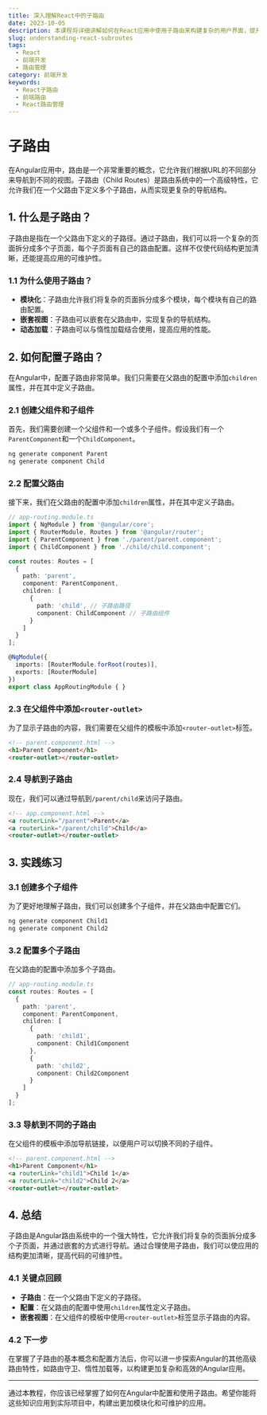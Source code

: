 ```yaml
---
title: 深入理解React中的子路由
date: 2023-10-05
description: 本课程将详细讲解如何在React应用中使用子路由来构建复杂的用户界面，提升用户体验。
slug: understanding-react-subroutes
tags:
  - React
  - 前端开发
  - 路由管理
category: 前端开发
keywords:
  - React子路由
  - 前端路由
  - React路由管理
---
```


# 子路由

在Angular应用中，路由是一个非常重要的概念，它允许我们根据URL的不同部分来导航到不同的视图。子路由（Child Routes）是路由系统中的一个高级特性，它允许我们在一个父路由下定义多个子路由，从而实现更复杂的导航结构。

## 1. 什么是子路由？

子路由是指在一个父路由下定义的子路径。通过子路由，我们可以将一个复杂的页面拆分成多个子页面，每个子页面有自己的路由配置。这样不仅使代码结构更加清晰，还能提高应用的可维护性。

### 1.1 为什么使用子路由？

- **模块化**：子路由允许我们将复杂的页面拆分成多个模块，每个模块有自己的路由配置。
- **嵌套视图**：子路由可以嵌套在父路由中，实现复杂的导航结构。
- **动态加载**：子路由可以与惰性加载结合使用，提高应用的性能。

## 2. 如何配置子路由？

在Angular中，配置子路由非常简单。我们只需要在父路由的配置中添加`children`属性，并在其中定义子路由。

### 2.1 创建父组件和子组件

首先，我们需要创建一个父组件和一个或多个子组件。假设我们有一个`ParentComponent`和一个`ChildComponent`。

```bash
ng generate component Parent
ng generate component Child
```

### 2.2 配置父路由

接下来，我们在父路由的配置中添加`children`属性，并在其中定义子路由。

```typescript
// app-routing.module.ts
import { NgModule } from '@angular/core';
import { RouterModule, Routes } from '@angular/router';
import { ParentComponent } from './parent/parent.component';
import { ChildComponent } from './child/child.component';

const routes: Routes = [
  {
    path: 'parent',
    component: ParentComponent,
    children: [
      {
        path: 'child', // 子路由路径
        component: ChildComponent // 子路由组件
      }
    ]
  }
];

@NgModule({
  imports: [RouterModule.forRoot(routes)],
  exports: [RouterModule]
})
export class AppRoutingModule { }
```

### 2.3 在父组件中添加`<router-outlet>`

为了显示子路由的内容，我们需要在父组件的模板中添加`<router-outlet>`标签。

```html
<!-- parent.component.html -->
<h1>Parent Component</h1>
<router-outlet></router-outlet>
```

### 2.4 导航到子路由

现在，我们可以通过导航到`/parent/child`来访问子路由。

```html
<!-- app.component.html -->
<a routerLink="/parent">Parent</a>
<a routerLink="/parent/child">Child</a>
<router-outlet></router-outlet>
```

## 3. 实践练习

### 3.1 创建多个子组件

为了更好地理解子路由，我们可以创建多个子组件，并在父路由中配置它们。

```bash
ng generate component Child1
ng generate component Child2
```

### 3.2 配置多个子路由

在父路由的配置中添加多个子路由。

```typescript
// app-routing.module.ts
const routes: Routes = [
  {
    path: 'parent',
    component: ParentComponent,
    children: [
      {
        path: 'child1',
        component: Child1Component
      },
      {
        path: 'child2',
        component: Child2Component
      }
    ]
  }
];
```

### 3.3 导航到不同的子路由

在父组件的模板中添加导航链接，以便用户可以切换不同的子组件。

```html
<!-- parent.component.html -->
<h1>Parent Component</h1>
<a routerLink="child1">Child 1</a>
<a routerLink="child2">Child 2</a>
<router-outlet></router-outlet>
```

## 4. 总结

子路由是Angular路由系统中的一个强大特性，它允许我们将复杂的页面拆分成多个子页面，并通过嵌套的方式进行导航。通过合理使用子路由，我们可以使应用的结构更加清晰，提高代码的可维护性。

### 4.1 关键点回顾

- **子路由**：在一个父路由下定义的子路径。
- **配置**：在父路由的配置中使用`children`属性定义子路由。
- **嵌套视图**：在父组件的模板中使用`<router-outlet>`标签显示子路由的内容。

### 4.2 下一步

在掌握了子路由的基本概念和配置方法后，你可以进一步探索Angular的其他高级路由特性，如路由守卫、惰性加载等，以构建更加复杂和高效的Angular应用。

---

通过本教程，你应该已经掌握了如何在Angular中配置和使用子路由。希望你能将这些知识应用到实际项目中，构建出更加模块化和可维护的应用。